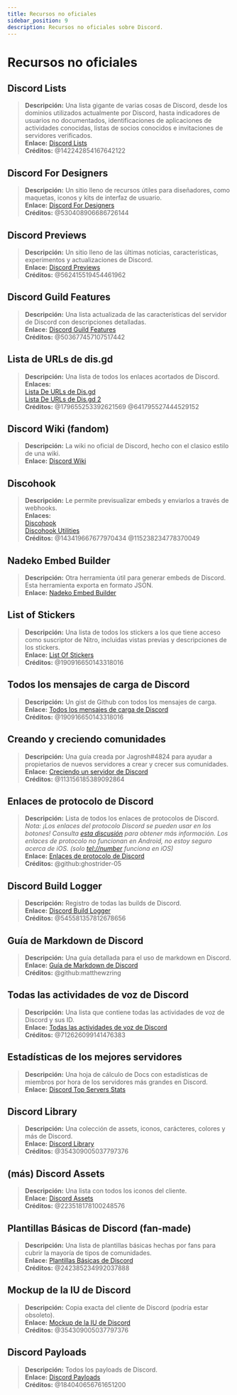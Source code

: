 ```yaml
---
title: Recursos no oficiales
sidebar_position: 9
description: Recursos no oficiales sobre Discord.
---
```


# Recursos no oficiales

## **Discord Lists**

> **Descripción:** Una lista gigante de varias cosas de Discord, desde los dominios utilizados actualmente por Discord, hasta indicadores de usuarios no documentados, identificaciones de aplicaciones de actividades conocidas, listas de socios conocidos e invitaciones de servidores verificados.   <br/>
**Enlace:** [Discord Lists](https://github.com/Delitefully/DiscordLists)   <br/>
**Créditos:** @142242854167642122

## **Discord For Designers**

> **Descripción:**  Un sitio lleno de recursos útiles para diseñadores, como maquetas, iconos y kits de interfaz de usuario.  <br/>
**Enlace:** [Discord For Designers](https://dfd.muatex.uk/)  <br/>
**Créditos:** @530408906686726144

## **Discord Previews**

> **Descripción:** Un sitio lleno de las últimas noticias, características, experimentos y actualizaciones de Discord.  <br/>
**Enlace:** [Discord Previews](https://discordpreviews.com/)  <br/>
**Créditos:** @562415519454461962

## **Discord Guild Features**

> **Descripción:** Una lista actualizada de las características del servidor de Discord con descripciones detalladas.   <br/>
**Enlace:** [Discord Guild Features](https://gist.github.com/Techy/ecc60b12e94f8fc8185f09b82aa91dd2)  <br/>
**Créditos:** @503677457107517442

## **Lista de URLs de dis.gd**

> **Descripción:** Una lista de todos los enlaces acortados de Discord.   <br/>
**Enlaces:**  <br/>
[Lista De URLs de Dis.gd](https://herogamers.dev/dis.gd/)   <br/>
[Lista De URLs de Dis.gd 2](https://thecutefoxxy.com/discord-shortlinks)  <br/>
**Créditos:** @179655253392621569 @641795527444529152

## **Discord Wiki** (fandom)

> **Descripción:** La wiki no oficial de Discord, hecho con el clasico estilo de una wiki.   <br/>
**Enlace:** [Discord Wiki](https://discord.fandom.com/wiki/Discord)

## **Discohook**

> **Descripción:** Le permite previsualizar embeds y enviarlos a través de webhooks.   <br/>
**Enlaces:** <br/>
[Discohook](https://discohook.org/)   <br/>
[Discohook Utilities](https://dutils.shay.cat/)  <br/>
**Créditos:** @143419667677970434 @115238234778370049

## **Nadeko Embed Builder**

> **Descripción:** Otra herramienta útil para generar embeds de Discord. Esta herramienta exporta en formato JSON.   <br/>
**Enlace:** [Nadeko Embed Builder](https://embedbuilder.nadekobot.me/ )

## **List of Stickers**

> **Descripción:** Una lista de todos los stickers a los que tiene acceso como suscriptor de Nitro, incluidas vistas previas y descripciones de los stickers.   <br/>
**Enlace:** [List Of Stickers](https://stickers.advaith.io/)   <br/>
**Créditos:** @190916650143318016

## **Todos los mensajes de carga de Discord**

> **Descripción:** Un gist de Github con todos los mensajes de carga.  <br/>
**Enlace:** [Todos los mensajes de carga de Discord](https://gist.github.com/advaith1/540543d6a2b7fd66abdb0eb02c002f88)  <br/>
**Créditos:** @190916650143318016

## **Creando y creciendo comunidades**

> **Descripción:** Una guía creada por Jagrosh#4824 para ayudar a propietarios de nuevos servidores a crear y crecer sus comunidades.   <br/>
**Enlace:** [Creciendo un servidor de Discord](https://gist.github.com/jagrosh/342324d7084c9ebdac2fa3d0cd759d10)   <br/>
**Créditos:** @113156185389092864

## **Enlaces de protocolo de Discord**

> **Descripción:** Lista de todos los enlaces de protocolos de Discord.   <br/>
*Nota: ¡Los enlaces del protocolo Discord se pueden usar en los botones! Consulta [esta discusión](https://github.com/discord/discord-api-docs/discussions/3347#discussioncomment-1405699) para obtener más información. Los enlaces de protocolo no funcionan en Android, no estoy seguro acerca de iOS. (solo <tel://number> funciona en iOS)*   <br/>
**Enlace:** [Enlaces de protocolo de Discord](https://gist.github.com/ghostrider-05/8f1a0bfc27c7c4509b4ea4e8ce718af0)   <br/>
**Créditos:** @github:ghostrider-05

## **Discord Build Logger**

> **Descripción:** Registro de todas las builds de Discord.   <br/>
**Enlace:** [Discord Build Logger](https://discord.sale/)  
**Créditos:** @545581357812678656

## **Guía de Markdown de Discord**

> **Descripción:** Una guía detallada para el uso de markdown en Discord.  <br/>
**Enlace:** [Guía de Markdown de Discord](https://gist.github.com/matthewzring/9f7bbfd102003963f9be7dbcf7d40e51)  <br/>
**Créditos:** @github:matthewzring

## **Todas las actividades de voz de Discord**

> **Descripción:** Una lista que contiene todas las actividades de voz de Discord y sus ID.   <br/>
**Enlace:** [Todas las actividades de voz de Discord](https://gist.github.com/GeneralSadaf/42d91a2b6a93a7db7a39208f2d8b53ad)   <br/>
**Créditos:** @712626099141476383

## **Estadísticas de los mejores servidores**

> **Descripción:** Una hoja de cálculo de Docs con estadísticas de miembros por hora de los servidores más grandes en Discord.   <br/>
**Enlace:** [Discord Top Servers Stats](https://docs.google.com/spreadsheets/d/1gRQ44Goa8x_M714pSmPXLHW3BAK5LzWzRn1MVXPeVn4/edit#gid=0)

## **Discord Library**

> **Descripción:** Una colección de assets, iconos, carácteres, colores y más de Discord.   <br/>
**Enlace:** [Discord Library](https://www.figma.com/community/file/1114896965920105129)   <br/>
**Créditos:** @354309005037797376

## **(más) Discord Assets**

> **Descripción:** Una lista con todos los iconos del cliente.   <br/>
**Enlace:** [Discord Assets](https://gitlab.com/derpystuff/discord-asset-datamining )   <br/>
**Créditos:** @223518178100248576

## **Plantillas Básicas de Discord** (fan-made)

> **Descripción:** Una lista de plantillas básicas hechas por fans para cubrir la mayoría de tipos de comunidades.  <br/>
**Enlace:** [Plantillas Básicas de Discord](https://gist.github.com/srnyx/12922980e75cf14508990bb36a6989a9)  <br/>
**Créditos:** @242385234992037888

## **Mockup de la IU de Discord**

> **Descripción:** Copia exacta del cliente de Discord (podría estar obsoleto).   <br/>
**Enlace:** [Mockup de la IU de Discord](https://www.figma.com/community/file/994323951589690341/Discord-Desktop-UI)   <br/>
**Créditos:** @354309005037797376

## **Discord Payloads**

> **Descripción:** Todos los payloads de Discord.   <br/>
**Enlace:** [Discord Payloads](https://github.com/discord-payloads/discord-payloads)   <br/>
**Créditos:** @184040656761651200
